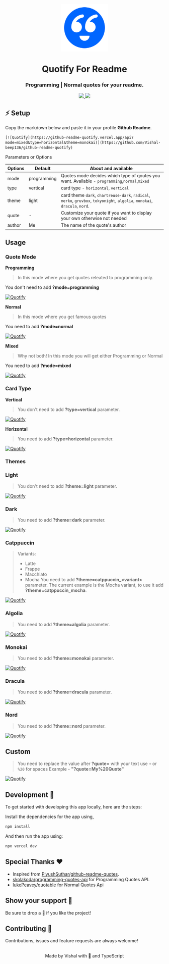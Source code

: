 <p align="center">
  <img align="center" width="150" height="150" src="assets/quotify_logo.png" />

  <h1 align="center">Quotify For Readme</h1>
  <h3 align="center">Programming | Normal quotes for your readme.</h3>
</p>

<!-- Badges -->
<p align="center">
  <a href="https://github.com/Vishal-beep136/github-readme-quotify/issues">
    <img src="https://img.shields.io/github/issues/Vishal-beep136/github-readme-quotify?style=flat-square">
  </a>

  <a href="https://github.com/Vishal-beep136/github-readme-quotify/pulls">
    <img src="https://img.shields.io/github/issues-pr/Vishal-beep136/github-readme-quotify?style=flat-square">
  </a>
</p>

## ⚡ Setup
Copy the markdown below and paste it in your profile **Github Readme**.

```
[![Quotify](https://github-readme-quotify.vercel.app/api?mode=mixed&type=horizontal&theme=monokai)](https://github.com/Vishal-beep136/github-readme-quotify)
```

Parameters or Options

| Options | Default  | About and available                                                                                                         |
| ------- | -------- | ----------------------------------------------------------------------------------------------------------------------------|
| mode    | programming | Quotes mode decides which type of qoutes you want. Available - `programming`,`normal`,`mixed`                            |
| type    | vertical | card type - `horizontal`, `vertical`                                                                                        |
| theme   | light    | card theme `dark`, `chartreuse-dark`, `radical`, `merko`, `gruvbox`, `tokyonight`, `algolia`, `monokai`, `dracula`, `nord`. |
| quote   | -        | Customize your quote if you want to display your own otherwise not needed                                                   |
| author  | Me       | The name of the quote's author                                                                                              |

## Usage

### Quote Mode
**Programming**
> In this mode where you get quotes releated to programming only.

You don't need to add **?mode=programming**

[![Quotify](https://github-readme-quotify.vercel.app/api?mode=programming&type=horizontal&theme=monokai)](https://github.com/Vishal-beep136/github-readme-quotify)

**Normal**
> In this mode where you get famous quotes

You need to add **?mode=normal**

[![Quotify](https://github-readme-quotify.vercel.app/api?mode=normal&type=horizontal&theme=monokai)](https://github.com/Vishal-beep136/github-readme-quotify)

**Mixed**
> Why not both! In this mode you will get either Programming or Normal

You need to add **?mode=mixed**

[![Quotify](https://github-readme-quotify.vercel.app/api?mode=mixed&type=horizontal&theme=monokai)](https://github.com/Vishal-beep136/github-readme-quotify)

### Card Type
**Vertical**

> You don't need to add **?type=vertical** parameter.

[![Quotify](https://github-readme-quotify.vercel.app/api?mode=mixed&type=vertical&quote=A%20skilled%20programmer%20is%20like%20a%20poet%20who%20can%20put%20into%20words%20those%20ideas%20that%20others%20find%20inexpressible.&author=Danny%20Hillis)](https://github.com/Vishal-beep136/github-readme-quotify)

**Horizontal**

> You need to add **?type=horizontal** parameter.

[![Quotify](https://github-readme-quotify.vercel.app/api?mode=mixed&type=horizontal&quote=If%20opportunity%20doesn%27t%20knock%2C%20build%20a%20door.&author=Milton%20Berle)](https://github.com/Vishal-beep136/github-readme-quotify)

### Themes

### Light

> You don't need to add **?theme=light** parameter.

[![Quotify](https://github-readme-quotify.vercel.app/api?mode=mixed&type=horizontal&theme=light&quote=If%20you%20think%20you%20can%2C%20you%20can.%20And%20if%20you%20think%20you%20can%27t%2C%20you%27re%20right.&author=Henry%20Ford)](https://github.com/Vishal-beep136/github-readme-quotify)

### Dark

> You need to add **?theme=dark** parameter.

[![Quotify](https://github-readme-quotify.vercel.app/api?mode=mixed&type=horizontal&theme=dark&quote=If%20you%20think%20you%20can%2C%20you%20can.%20And%20if%20you%20think%20you%20can%27t%2C%20you%27re%20right.&author=Henry%20Ford)](https://github.com/Vishal-beep136/github-readme-quotify)

### Catppuccin

> Variants:
>
> - Latte
> - Frappe
> - Macchiato
> - Mocha
> You need to add **?theme=catppuccin\_\<variant>** parameter. The current example is the Mocha variant, to use it add **?theme=catppuccin_mocha**.

[![Quotify](https://github-readme-quotify.vercel.app/api?mode=mixed&type=horizontal&theme=catppuccin_mocha&quote=If%20you%20think%20you%20can%2C%20you%20can.%20And%20if%20you%20think%20you%20can%27t%2C%20you%27re%20right.&author=Henry%20Ford)](https://github.com/Vishal-beep136/github-readme-quotify)

### Algolia

> You need to add **?theme=algolia** parameter.

[![Quotify](https://github-readme-quotify.vercel.app/api?mode=mixed&type=horizontal&theme=algolia&quote=If%20you%20think%20you%20can%2C%20you%20can.%20And%20if%20you%20think%20you%20can%27t%2C%20you%27re%20right.&author=Henry%20Ford)](https://github.com/Vishal-beep136/github-readme-quotify)

### Monokai

> You need to add **?theme=monokai** parameter.

[![Quotify](https://github-readme-quotify.vercel.app/api?mode=programming&type=horizontal&theme=monokai&quote=If%20you%20think%20you%20can%2C%20you%20can.%20And%20if%20you%20think%20you%20can%27t%2C%20you%27re%20right.&author=Henry%20Ford)](https://github.com/Vishal-beep136/github-readme-quotify)

### Dracula

> You need to add **?theme=dracula** parameter.

[![Quotify](https://github-readme-quotify.vercel.app/api?mode=mixed&type=horizontal&theme=dracula&quote=If%20you%20think%20you%20can%2C%20you%20can.%20And%20if%20you%20think%20you%20can%27t%2C%20you%27re%20right.&author=Henry%20Ford)](https://github.com/Vishal-beep136/github-readme-quotify)

### Nord

> You need to add **?theme=nord** parameter.

[![Quotify](https://github-readme-quotify.vercel.app/api?mode=mixed&type=horizontal&theme=nord&quote=If%20you%20think%20you%20can%2C%20you%20can.%20And%20if%20you%20think%20you%20can%27t%2C%20you%27re%20right.&author=Henry%20Ford)](https://github.com/Vishal-beep136/github-readme-quotify)

## Custom

> You need to replace the value after **?quote=** with your text use `+` or `%20` for spaces 
> Example - **"?quote=My%20Quote"**


[![Quotify](https://github-readme-quotify.vercel.app/api?mode=mixed&type=horizontal&quote=My%20Quote)](https://github.com/Vishal-beep136/github-readme-quotify)


## Development 🚀

To get started with developing this app locally, here are the steps:

Install the dependencies for the app using,

```bash
npm install
```

And then run the app using:

```bash
npx vercel dev
```

## Special Thanks ❤

- Inspired from [PiyushSuthar/github-readme-quotes](https://github.com/PiyushSuthar/github-readme-quotes).
- [skolakoda/programming-quotes-api](https://github.com/skolakoda/programming-quotes-api) for Programming Quotes API.
- [lukePeavey/quotable](https://github.com/lukePeavey/quotable) for Normal Quotes Api
 

## Show your support 🌈

Be sure to drop a 🌟 if you like the project!

## Contributing 🤝
Contributions, issues and feature requests are always welcome!


<br>
<div align="center">Made by Vishal with 💙 and TypeScript</div>
